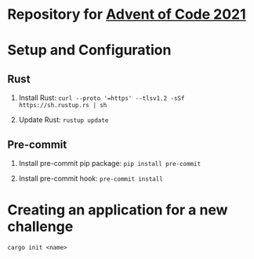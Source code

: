 # Repository for [Advent of Code 2021](https://adventofcode.com/)

# Setup and Configuration
## Rust
1. Install Rust:
`curl --proto '=https' --tlsv1.2 -sSf https://sh.rustup.rs | sh`

2. Update Rust:
`rustup update`

## Pre-commit
1. Install pre-commit pip package:
`pip install pre-commit`

2. Install pre-commit hook:
`pre-commit install`

# Creating an application for a new challenge
`cargo init <name>`
